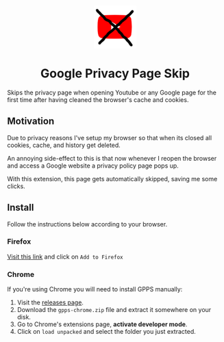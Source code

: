 <p align="center"><img src="./chrome/images/128.png" width="100"></p>

<h1 align="center">Google Privacy Page Skip</h1>

Skips the privacy page when opening Youtube or any Google page for the first time after having cleaned the browser's cache and cookies.

## Motivation

Due to privacy reasons I've setup my browser so that when its closed all cookies, cache, and history get deleted.

An annoying side-effect to this is that now whenever I reopen the browser and access a Google website a privacy policy page pops up.

With this extension, this page gets automatically skipped, saving me some clicks.

## Install

Follow the instructions below according to your browser.

### Firefox

[Visit this link](https://addons.mozilla.org/en-US/firefox/addon/gpps/ 'Visit this link') and click on `Add to Firefox`

### Chrome

If you're using Chrome you will need to install GPPS manually:

1. Visit the [releases page](https://github.com/albertomosconi/gpps/releases 'releases page').
2. Download the `gpps-chrome.zip` file and extract it somewhere on your disk.
3. Go to Chrome's extensions page, **activate developer mode**.
4. Click on `load unpacked` and select the folder you just extracted.
